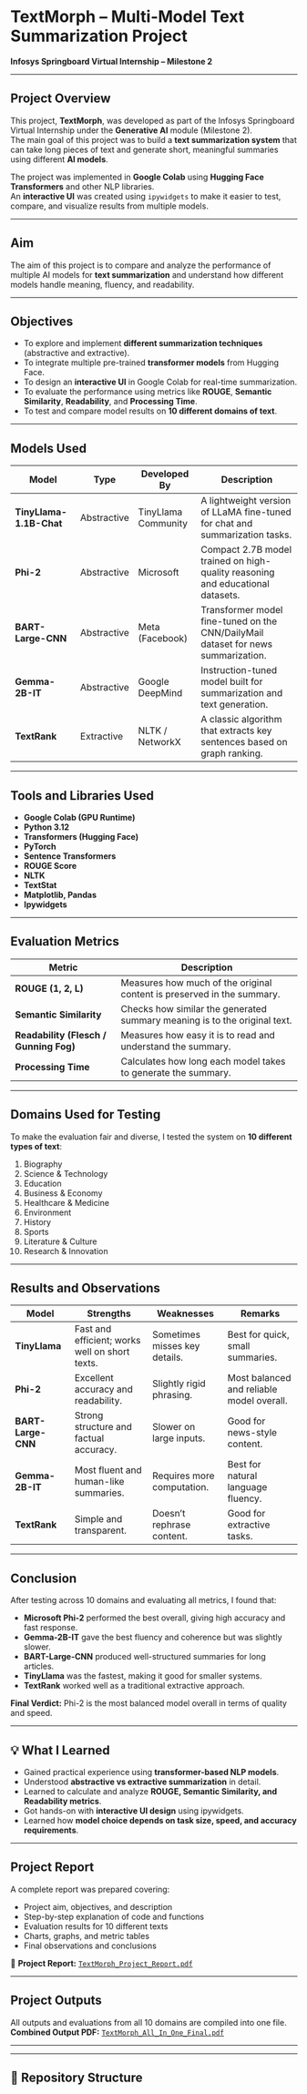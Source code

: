 #  TextMorph – Multi-Model Text Summarization Project  
**Infosys Springboard Virtual Internship – Milestone 2**

---

##  Project Overview  
This project, **TextMorph**, was developed as part of the Infosys Springboard Virtual Internship under the **Generative AI** module (Milestone 2).  
The main goal of this project was to build a **text summarization system** that can take long pieces of text and generate short, meaningful summaries using different **AI models**.

The project was implemented in **Google Colab** using **Hugging Face Transformers** and other NLP libraries.  
An **interactive UI** was created using `ipywidgets` to make it easier to test, compare, and visualize results from multiple models.

---

##  Aim  
The aim of this project is to compare and analyze the performance of multiple AI models for **text summarization** and understand how different models handle meaning, fluency, and readability.

---

##  Objectives  
- To explore and implement **different summarization techniques** (abstractive and extractive).  
- To integrate multiple pre-trained **transformer models** from Hugging Face.  
- To design an **interactive UI** in Google Colab for real-time summarization.  
- To evaluate the performance using metrics like **ROUGE**, **Semantic Similarity**, **Readability**, and **Processing Time**.  
- To test and compare model results on **10 different domains of text**.  

---

##  Models Used  

| Model | Type | Developed By | Description |
|--------|------|--------------|-------------|
| **TinyLlama-1.1B-Chat** | Abstractive | TinyLlama Community | A lightweight version of LLaMA fine-tuned for chat and summarization tasks. |
| **Phi-2** | Abstractive | Microsoft | Compact 2.7B model trained on high-quality reasoning and educational datasets. |
| **BART-Large-CNN** | Abstractive | Meta (Facebook) | Transformer model fine-tuned on the CNN/DailyMail dataset for news summarization. |
| **Gemma-2B-IT** | Abstractive | Google DeepMind | Instruction-tuned model built for summarization and text generation. |
| **TextRank** | Extractive | NLTK / NetworkX | A classic algorithm that extracts key sentences based on graph ranking. |

---

##  Tools and Libraries Used  
- **Google Colab (GPU Runtime)**  
- **Python 3.12**  
- **Transformers (Hugging Face)**  
- **PyTorch**  
- **Sentence Transformers**  
- **ROUGE Score**  
- **NLTK**  
- **TextStat**  
- **Matplotlib, Pandas**  
- **Ipywidgets**  

---

##  Evaluation Metrics  

| Metric | Description |
|--------|-------------|
| **ROUGE (1, 2, L)** | Measures how much of the original content is preserved in the summary. |
| **Semantic Similarity** | Checks how similar the generated summary meaning is to the original text. |
| **Readability (Flesch / Gunning Fog)** | Measures how easy it is to read and understand the summary. |
| **Processing Time** | Calculates how long each model takes to generate the summary. |

---

##  Domains Used for Testing  
To make the evaluation fair and diverse, I tested the system on **10 different types of text**:  
1. Biography  
2. Science & Technology  
3. Education  
4. Business & Economy  
5. Healthcare & Medicine  
6. Environment  
7. History  
8. Sports  
9. Literature & Culture  
10. Research & Innovation  

---

##  Results and Observations  

| Model | Strengths | Weaknesses | Remarks |
|--------|------------|-------------|----------|
| **TinyLlama** | Fast and efficient; works well on short texts. | Sometimes misses key details. | Best for quick, small summaries. |
| **Phi-2** | Excellent accuracy and readability. | Slightly rigid phrasing. | Most balanced and reliable model overall. |
| **BART-Large-CNN** | Strong structure and factual accuracy. | Slower on large inputs. | Good for news-style content. |
| **Gemma-2B-IT** | Most fluent and human-like summaries. | Requires more computation. | Best for natural language fluency. |
| **TextRank** | Simple and transparent. | Doesn’t rephrase content. | Good for extractive tasks. |

---

##  Conclusion  
After testing across 10 domains and evaluating all metrics, I found that:  
- **Microsoft Phi-2** performed the best overall, giving high accuracy and fast response.  
- **Gemma-2B-IT** gave the best fluency and coherence but was slightly slower.  
- **BART-Large-CNN** produced well-structured summaries for long articles.  
- **TinyLlama** was the fastest, making it good for smaller systems.  
- **TextRank** worked well as a traditional extractive approach.  

 **Final Verdict:** Phi-2 is the most balanced model overall in terms of quality and speed.

---

## 💡 What I Learned  
- Gained practical experience using **transformer-based NLP models**.  
- Understood **abstractive vs extractive summarization** in detail.  
- Learned to calculate and analyze **ROUGE, Semantic Similarity, and Readability metrics**.  
- Got hands-on with **interactive UI design** using ipywidgets.  
- Learned how **model choice depends on task size, speed, and accuracy requirements**.  

---

##  Project Report  
A complete report was prepared covering:  
- Project aim, objectives, and description  
- Step-by-step explanation of code and functions  
- Evaluation results for 10 different texts  
- Charts, graphs, and metric tables  
- Final observations and conclusions  

📘 **Project Report:** [`TextMorph_Project_Report.pdf`](https://drive.google.com/file/d/1c83YJ8wmfOERcacRhoXgrVJ0Z3ELSqid/view?usp=sharing )

---

##  Project Outputs  
All outputs and evaluations from all 10 domains are compiled into one file.  
 **Combined Output PDF:** [`TextMorph_All_In_One_Final.pdf`](https://drive.google.com/file/d/10U-ApF2pKZjLb-9wUwwHII-Fq3JBgLuT/view?usp=sharing)


---



---

## 🔗 Repository Structure  
